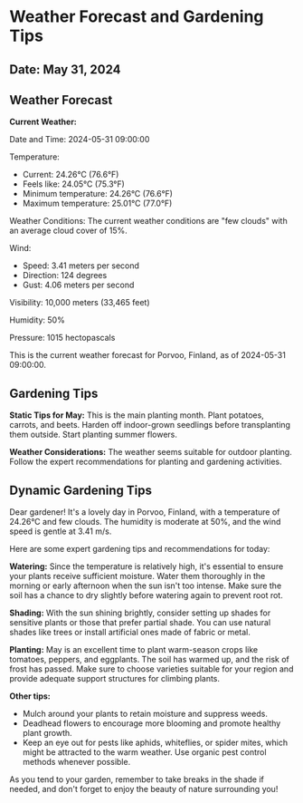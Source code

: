 # Weather Forecast and Gardening Tips
## Date: May 31, 2024

## Weather Forecast
**Current Weather:**

Date and Time: 2024-05-31 09:00:00

Temperature:
* Current: 24.26°C (76.6°F)
* Feels like: 24.05°C (75.3°F)
* Minimum temperature: 24.26°C (76.6°F)
* Maximum temperature: 25.01°C (77.0°F)

Weather Conditions: The current weather conditions are "few clouds" with an average cloud cover of 15%.

Wind:
* Speed: 3.41 meters per second
* Direction: 124 degrees
* Gust: 4.06 meters per second

Visibility: 10,000 meters (33,465 feet)

Humidity: 50%

Pressure: 1015 hectopascals

This is the current weather forecast for Porvoo, Finland, as of 2024-05-31 09:00:00.
## Gardening Tips
**Static Tips for May:**
This is the main planting month. Plant potatoes, carrots, and beets. Harden off indoor-grown seedlings before transplanting them outside. Start planting summer flowers.

**Weather Considerations:**
The weather seems suitable for outdoor planting. Follow the expert recommendations for planting and gardening activities.
## Dynamic Gardening Tips
Dear gardener! It's a lovely day in Porvoo, Finland, with a temperature of 24.26°C and few clouds. The humidity is moderate at 50%, and the wind speed is gentle at 3.41 m/s.

Here are some expert gardening tips and recommendations for today:

**Watering:** Since the temperature is relatively high, it's essential to ensure your plants receive sufficient moisture. Water them thoroughly in the morning or early afternoon when the sun isn't too intense. Make sure the soil has a chance to dry slightly before watering again to prevent root rot.

**Shading:** With the sun shining brightly, consider setting up shades for sensitive plants or those that prefer partial shade. You can use natural shades like trees or install artificial ones made of fabric or metal.

**Planting:** May is an excellent time to plant warm-season crops like tomatoes, peppers, and eggplants. The soil has warmed up, and the risk of frost has passed. Make sure to choose varieties suitable for your region and provide adequate support structures for climbing plants.

**Other tips:**

* Mulch around your plants to retain moisture and suppress weeds.
* Deadhead flowers to encourage more blooming and promote healthy plant growth.
* Keep an eye out for pests like aphids, whiteflies, or spider mites, which might be attracted to the warm weather. Use organic pest control methods whenever possible.

As you tend to your garden, remember to take breaks in the shade if needed, and don't forget to enjoy the beauty of nature surrounding you!
